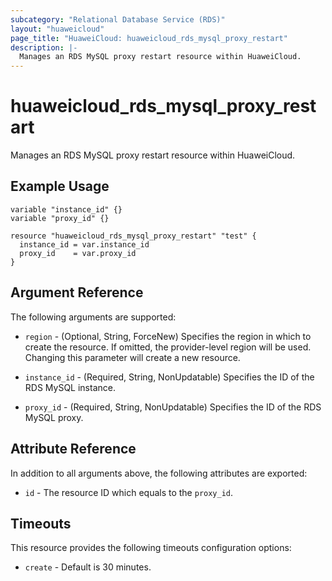 ```yaml
---
subcategory: "Relational Database Service (RDS)"
layout: "huaweicloud"
page_title: "HuaweiCloud: huaweicloud_rds_mysql_proxy_restart"
description: |-
  Manages an RDS MySQL proxy restart resource within HuaweiCloud.
---
```


# huaweicloud_rds_mysql_proxy_restart

Manages an RDS MySQL proxy restart resource within HuaweiCloud.

## Example Usage

```hcl
variable "instance_id" {}
variable "proxy_id" {}

resource "huaweicloud_rds_mysql_proxy_restart" "test" {
  instance_id = var.instance_id
  proxy_id    = var.proxy_id
}
```

## Argument Reference

The following arguments are supported:

* `region` - (Optional, String, ForceNew) Specifies the region in which to create the resource.
  If omitted, the provider-level region will be used. Changing this parameter will create a new resource.

* `instance_id` - (Required, String, NonUpdatable) Specifies the ID of the RDS MySQL instance.

* `proxy_id` - (Required, String, NonUpdatable) Specifies the ID of the RDS MySQL proxy.

## Attribute Reference

In addition to all arguments above, the following attributes are exported:

* `id` - The resource ID which equals to the `proxy_id`.

## Timeouts

This resource provides the following timeouts configuration options:

* `create` - Default is 30 minutes.
